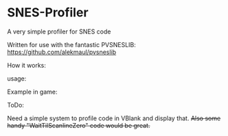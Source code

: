 # SNES-Profiler
A very simple profiler for SNES code

Written for use with the fantastic PVSNESLIB:  https://github.com/alekmaul/pvsneslib

How it works:

usage:

Example in game:

ToDo:

Need a simple system to profile code in VBlank and display that. 
~~Also some handy "WaitTilScanlineZero" code would be great.~~
